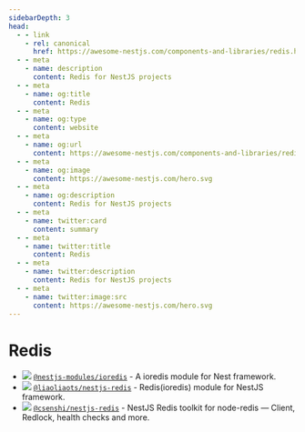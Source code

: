 ```yaml
---
sidebarDepth: 3
head:
  - - link
    - rel: canonical
      href: https://awesome-nestjs.com/components-and-libraries/redis.html
  - - meta
    - name: description
      content: Redis for NestJS projects
  - - meta
    - name: og:title
      content: Redis
  - - meta
    - name: og:type
      content: website
  - - meta
    - name: og:url
      content: https://awesome-nestjs.com/components-and-libraries/redis.html
  - - meta
    - name: og:image
      content: https://awesome-nestjs.com/hero.svg
  - - meta
    - name: og:description
      content: Redis for NestJS projects
  - - meta
    - name: twitter:card
      content: summary
  - - meta
    - name: twitter:title
      content: Redis
  - - meta
    - name: twitter:description
      content: Redis for NestJS projects
  - - meta
    - name: twitter:image:src
      content: https://awesome-nestjs.com/hero.svg
---
```


# Redis

- ![](https://img.shields.io/github/stars/nest-modules/ioredis.svg?style=flat-square) [`@nestjs-modules/ioredis`](https://github.com/nest-modules/ioredis) - A ioredis module for Nest framework.
- ![](https://img.shields.io/github/stars/liaoliaots/nestjs-redis.svg?style=flat-square) [`@liaoliaots/nestjs-redis`](https://github.com/liaoliaots/nestjs-redis) - Redis(ioredis) module for NestJS framework.
- ![](https://img.shields.io/github/stars/csenshi/nestjs-redis.svg?style=flat-square) [`@csenshi/nestjs-redis`](https://github.com/CSenshi/nestjs-redis) - NestJS Redis toolkit for node-redis — Client, Redlock, health checks and more.
